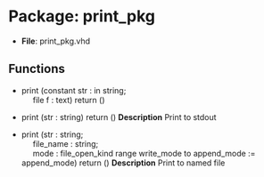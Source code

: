 # Package: print_pkg

- **File**: print_pkg.vhd
## Functions
- print <font id="function_arguments">(constant str : in string;<br><span style="padding-left:20px"> file f : text) </font> <font id="function_return">return ()</font>
- print <font id="function_arguments">(str : string) </font> <font id="function_return">return ()</font>
**Description**
 Print to stdout

- print <font id="function_arguments">(str : string;<br><span style="padding-left:20px"> file_name : string;<br><span style="padding-left:20px"> mode : file_open_kind range write_mode to append_mode := append_mode) </font> <font id="function_return">return ()</font>
**Description**
 Print to named file

